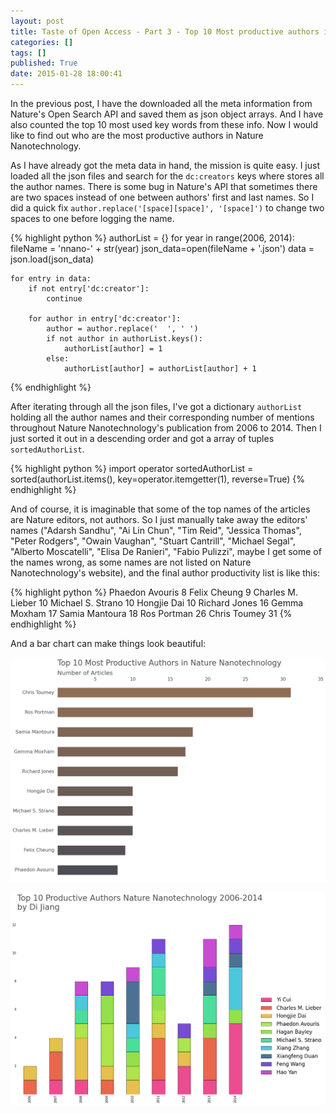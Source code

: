```yaml
---
layout: post
title: Taste of Open Access - Part 3 - Top 10 Most productive authors in Nature Nanotechnology
categories: []
tags: []
published: True
date: 2015-01-28 18:00:41
---
```


In the previous post, I have the downloaded all the meta information from Nature's Open Search API and saved them as json object arrays. And I have also counted the top 10 most used key words from these info. Now I would like to find out who are the most productive authors in Nature Nanotechnology.

As I have already got the meta data in hand, the mission is quite easy. I just loaded all the json files and search for the `dc:creators` keys where stores all the author names. There is some bug in Nature's API that sometimes there are two spaces instead of one between authors' first and last names. So I did a quick fix `author.replace('[space][space]', '[space]')` to change two spaces to one before logging the name.

{% highlight python %}
authorList = {}
for year in range(2006, 2014):
    fileName = 'nnano-' + str(year)
    json_data=open(fileName + '.json')
    data = json.load(json_data)
    
    for entry in data:
        if not entry['dc:creator']:
            continue
            
        for author in entry['dc:creator']:
            author = author.replace('  ', ' ')
            if not author in authorList.keys():
                authorList[author] = 1
            else:
                authorList[author] = authorList[author] + 1
{% endhighlight %}

After iterating through all the json files, I've got a dictionary `authorList` holding all the author names and their corresponding number of mentions throughout Nature Nanotechnology's publication from 2006 to 2014. Then I just sorted it out in a descending order and got a array of tuples `sortedAuthorList`.

{% highlight python %}
import operator
sortedAuthorList = sorted(authorList.items(), key=operator.itemgetter(1), reverse=True)
{% endhighlight %}

And of course, it is imaginable that some of the top names of the articles are Nature editors, not authors. So I just manually take away the editors' names ("Adarsh Sandhu", "Ai Lin Chun", "Tim Reid", "Jessica Thomas", "Peter Rodgers", "Owain Vaughan", "Stuart Cantrill", "Michael Segal", "Alberto Moscatelli", "Elisa De Ranieri", "Fabio Pulizzi", maybe I get some of the names wrong, as some names are not listed on Nature Nanotechnology's website), and the final author productivity list is like this:

{% highlight python %}
Phaedon Avouris       8
Felix Cheung          9
Charles M. Lieber    10
Michael S. Strano    10
Hongjie Dai          10
Richard Jones        16
Gemma Moxham         17
Samia Mantoura       18
Ros Portman          26
Chris Toumey         31
{% endhighlight %}

And a bar chart can make things look beautiful:

![top10 authors](/assets/images/top10productiveAuthorsNNano.png)

![top10 authors](/assets/images/top10productiveAuthorsNNanoBarStack.png)


